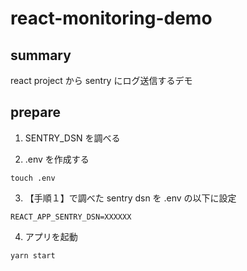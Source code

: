 # react-monitoring-demo

## summary

react project から sentry にログ送信するデモ

## prepare

1. SENTRY_DSN を調べる

2. .env を作成する

```
touch .env
```

3. 【手順１】で調べた sentry dsn を .env の以下に設定

```
REACT_APP_SENTRY_DSN=XXXXXX

```

4. アプリを起動

```
yarn start
```
